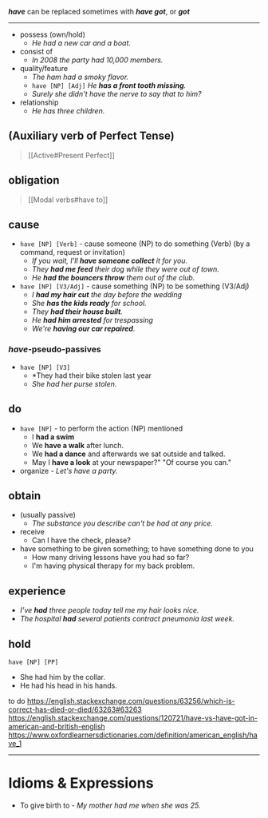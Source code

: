 ***have*** can be replaced sometimes with ***have got***, or ***got*** 

___

- possess (own/hold) 
	- *He had a new car and a boat.*
- consist of 
	- *In 2008 the party had 10,000 members.*
- quality/feature
	- *The ham had a smoky flavor.*
	- `have [NP] [Adj]` *He **has a front tooth missing**.*
	- *Surely she didn't have the nerve to say that to him?*
- relationship
	- *He has three children.*

## (Auxiliary verb of Perfect Tense) 

> [[Active#Present Perfect]]

## obligation
>  [[Modal verbs#have to]]

## cause
- `have [NP] [Verb]` - cause someone (NP) to do something (Verb) (by a command, request or invitation) 
	- *If you wait, I'll **have someone collect** it for you.*
	- *They **had me feed** their dog while they were out of town.*
	- *He **had the bouncers throw** them out of the club.*
- `have [NP] [V3/Adj]` - cause something (NP) to be something (V3/Adj)
	- *I **had my hair cut** the day before the wedding*
	- *She **has the kids ready** for school.*
	- *They **had their house built**.*
	- *He **had him arrested** for trespassing*
	- *We're **having our car repaired**.*

###  *have*-pseudo-passives
- `have [NP] [V3]`
	- *They had their bike stolen last year
	- *She had her purse stolen.*

## do
-  `have [NP]` - to perform the action (NP) mentioned
	- I **had a swim**
	- We **have a walk** after lunch.
	- We **had a dance** and afterwards we sat outside and talked.
	- May I **have a look** at your newspaper?" "Of course you can."
- organize
	*- Let's have a party.*

## obtain
- (usually passive)
	- *The substance you describe can't be had at any price.*
- receive
	- Can I have the check, please?
- have something to be given something; to have something done to you
	- How many driving lessons have you had so far?
	- I'm having physical therapy for my back problem.

## experience
- *I’ve **had** three people today tell me my hair looks nice.*
- _The hospital **had** several patients contract pneumonia last week._

## hold 
`have [NP] [PP]`
- She had him by the collar.
- He had his head in his hands.


to do 
https://english.stackexchange.com/questions/63256/which-is-correct-has-died-or-died/63263#63263
https://english.stackexchange.com/questions/120721/have-vs-have-got-in-american-and-british-english
https://www.oxfordlearnersdictionaries.com/definition/american_english/have_1


____
# Idioms & Expressions 

- To give birth to - *My mother had me when she was 25.*




